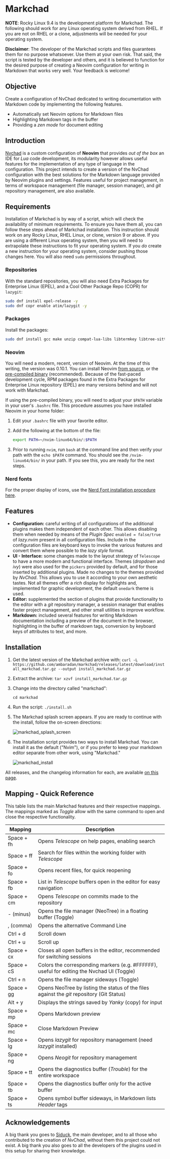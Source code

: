 # Markchad

**NOTE**: Rocky Linux 9.4 is the development platform for Markchad. The following should work for any Linux operating system derived from RHEL. If you are not on RHEL or a clone, adjustments will be needed for your operating system.

 **Disclaimer**: The developer of the Markchad scripts and files guarantees them for no purpose whatsoever. Use them at your own risk. That said, the script is tested by the developer and others, and it is believed to function for the desired purpose of creating a Neovim configuration for writing in Markdown that works very well. Your feedback is welcome!

## Objective

Create a configuration of NvChad dedicated to writing documentation with Markdown code by implementing the following features.

* Automatically set Neovim options for Markdown files
* Highlighting Markdown tags in the buffer
* Providing a *zen mode* for document editing

## Introduction

[Nvchad](https://nvchad.com/) is a custom configuration of **Neovim** that provides *out of the box* an IDE for *Lua* code development, its modularity however allows useful features for the implementation of any type of language in the configuration.
This project intends to create a version of the NvChad configuration with the best solutions for the Markdown language provided by Neovim plugins and settings.
Features useful for project management, in terms of workspace management (file manager, session manager), and *git* repository management, are also available.

## Requirements

Installation of Markchad is by way of a script, which will check the availability of minimum requirements. To ensure you have them all, you can follow these steps ahead of Markchad installation. This instruction should work on any Rocky Linux, RHEL Linux, or clone, version 9 or above. If you are using a different Linux operating system, then you will need to extrapolate these instructions to fit your operating system. If you *do* create a new instruction for your operating system, consider pushing those changes here. You will also need `sudo` permissions throughout.

### Repositories

With the standard repositories, you will also need Extra Packages for Enterprise Linux (EPEL), and a Cool Other Package Repo (COPR) for `lazygit`:

```bash
sudo dnf install epel-release -y
sudo dnf copr enable atim/lazygit -y
```

### Packages

Install the packages:

```bash
sudo dnf install gcc make unzip compat-lua-libs libtermkey libtree-sitter libvterm luajit luajit2.1-luv msgpack unibilium xsel ripgrep sqlite pandoc rsync curl lazygit
```

### Neovim

You will need a modern, recent, version of Neovim. At the time of this writing, the version was 0.10.1. You can install Neovim [from source](https://github.com/neovim/neovim/blob/master/BUILD.md), or the [pre-compiled binary](https://github.com/neovim/neovim/releases/tag/v0.10.1) (recommended). Because of the fast-paced development cycle, RPM packages found in the Extra Packages for Enterprise Linux repository (EPEL) are many versions behind and will not work with Markchad.

If using the pre-compiled binary, you will need to adjust your `$PATH` variable in your user's `.bashrc` file. This procedure assumes you have installed Neovim in your home folder:

1. Edit your `.bashrc` file with your favorite editor.

2. Add the following at the bottom of the file:

    ```bash
    export PATH=~/nvim-linux64/bin/:$PATH
    ```

3. Prior to running `nvim`, run `bash` at the command line and then verify your path with the `echo $PATH` command. You should see the `/nvim-linux64/bin/` in your path. If you see this, you are ready for the next steps.

### Nerd fonts

For the proper display of icons, use the [Nerd Font installation procedure here](https://docs.rockylinux.org/books/nvchad/nerd_fonts/).

## Features

* **Configuration:** careful writing of all configurations of the additional plugins makes them independent of each other. This allows disabling them when needed by means of the *Plugin Spec* `enabled = false/true` of *lazy.nvim* present in all configuration files. Include in the configuration files are keyboard keys to invoke the various features and convert them where possible to the *lazy style* format.
* **UI - Interface:** some changes made to the layout strategy of `Telescope` to have a more modern and functional interface. Themes (*dropdown* and *ivy*) were also used for the `pickers` provided by default, and for those inserted by additional plugins.
Made no changes to the themes provided by *NvChad*. This allows you to use it according to your own aesthetic tastes. Not all themes offer a *rich* display for highlights and, implemented for graphic development, the default `onedark` theme is used.
* **Editor:** supplemented the section of plugins that provide functionality to the editor with a *git* repository manager, a session manager that enables faster project management, and other small utilities to improve workflow.
* **Markdown:** included several features for writing Markdown documentation including a preview of the document in the browser, highlighting in the buffer of markdown tags, conversion by keyboard keys of attributes to text, and more.

## Installation

1. Get the latest version of the Markchad archive with:
    `curl -L https://github.com/ambaradan/markchad/releases/latest/download/install_markchad.tar.gz --output install_markchad.tar.gz`

2. Extract the archive:
    `tar xzvf install_markchad.tar.gz`

3. Change into the directory called "markchad":

    `cd markchad`

4. Run the script:
    `./install.sh`

5. The Markchad splash screen appears. If you are ready to continue with the install, follow the on-screen directions:

    ![markchad_splash_screen](images/markchad_splash.png)

6. The installation script provides two ways to install Markchad. You can install it as the default ("Nvim"), or if you prefer to keep your markdown editor separate from other work, using "Markchad."

    ![markchad_install](/images/markchad_install.png)

All releases, and the changelog information for each, are available [on this page](https://github.com/ambaradan/markchad/releases).

## Mapping - Quick Reference

This table lists the main Markchad features and their respective mappings. The mappings marked as *Toggle* allow with the same command to open and close the respective functionality.

| Mapping    | Description                                                                                |
|------------|--------------------------------------------------------------------------------------------|
| Space + fh | Opens *Telescope* on help pages, enabling search                                           |
| Space + ff | Search for files within the working folder with *Telescope*                                |
| Space + fo | Opens recent files, for quick reopening                                                    |
| Space + fb | List in *Telescope* buffers open in the editor for easy navigation                         |
| Space + cm | Opens *Telescope* on commits made to the repository                                        |
| - (minus)  | Opens the file manager (NeoTree) in a floating buffer (Toggle)                             |
| , (comma)  | Opens the alternative Command Line                                                         |
| Ctrl + d   | Scroll down                                                                                |
| Ctrl + u   | Scroll up                                                                                  |
| Space + cx | Closes all open buffers in the editor, recommended for switching sessions                  |
| Space + cS | Colors the corresponding markers (e.g. #FFFFFF), useful for editing the Nvchad UI (Toggle) |
| Ctrl + n   | Opens the file manager sideways (Toggle)                                                   |
| Space + gg | Opens NeoTree by listing the status of the files against the *git* repository (Git Status) |
| Alt + y    | Displays the strings saved by *Yanky* (copy) for input                                     |
| Space + mp | Opens Markdown preview                                                                     |
| Space + mc | Close Markdown Preview                                                                     |
| Space + lg | Opens *lazygit* for repository management (need *lazygit* installed)                       |
| Space + ng | Opens *Neogit* for repository management                                                   |
| Space + tt | Opens the diagnostics buffer (*Trouble*) for the entire workspace                          |
| Space + tb | Opens the diagnostics buffer only for the active buffer                                    |
| Space + ts | Opens symbol buffer sideways, in Markdown lists *Header* tags                              |

## Acknowledgements

A big thank you goes to [Siduck](https://github.com/siduck), the main developer, and to all those who contributed to the creation of *NvChad*, without them this project could not exist.
A big thank you also goes to all the developers of the plugins used in this setup for sharing their knowledge.
